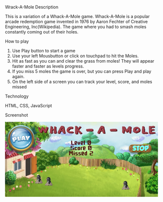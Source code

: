 Wrack-A-Mole
Description

This is a variation of a Whack-A-Mole game. Whack-A-Mole is a popular arcade redemption game invented in 1976 by Aaron Fechter of Creative Engineering, Inc(Wikipedia). The game where you had to smash moles constantly coming out of their holes. 

How to play

1.	Use Play button to start a game
2.	Use your left Mousbutton or click on touchpad to hit the Moles. 
3.	Hit as fast as you can and clear the grass from moles! They will appear faster and faster as levels progress.
4.	If you miss 5 moles the game is over, but you can press Play and play again.
5.	On the left side of a screen you can track your level, score, and moles missed

Technology

 HTML, CSS, JavaScript

Screenshot

![](assets/screen.png)
